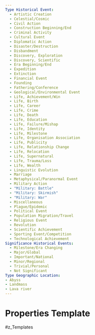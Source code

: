 ```yaml
---
Type Historical Event:
  - Artistic Creation
  - Celestial/Cosmic
  - Civil Action
  - Construction Beginning/End
  - Criminal Activity
  - Cultural Event
  - Diplomatic Action
  - Disaster/Destruction
  - Disbandment
  - Discovery, Exploration
  - Discovery, Scientific
  - Era Beginning/End
  - Expedition
  - Extinction
  - Financial Event
  - Founding
  - Fathering/Conference
  - Geological/Environmental Event
  - Life, Achievement/Win
  - Life, Birth
  - Life, Career
  - Life, Crime
  - Life, Death
  - Life, Education
  - Life, Failure/Mishap
  - Life, Identity
  - Life, Milestone
  - Life, Organisation Association
  - Life, Publicity
  - Life, Relationship Change
  - Life, Relocation
  - Life, Supernatural
  - Life, Trauma/Loss
  - Life, Wealth
  - Linguistic Evolution
  - Marriage
  - Metaphysical/Paranormal Event
  - Military Action
  - "Military: Battle"
  - "Military: Skirmish"
  - "Military: War"
  - Miscellaneous
  - Plague/Epidemic
  - Political Event
  - Population Migration/Travel
  - Religious Event
  - Revolution
  - Scientific Achievement
  - Sporting Event/Competition
  - Technological Achievement
Significance Historical Events:
  - Milestone/Era Changing
  - Major/Global
  - Important/National
  - Minor/Regional
  - Trivial/Personal
  - Not Significant
Type Geographic Location:
- Abyss
- Landmass
- Lava river
---
```

# Properties Template
#z_Templates 

